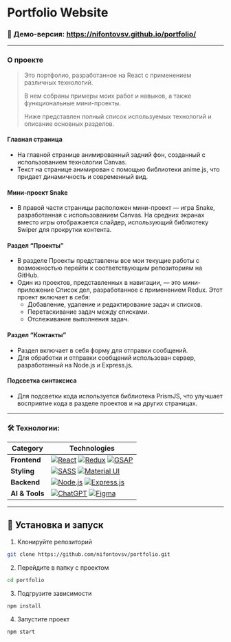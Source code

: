 # Portfolio Website

### 🚀 Демо-версия: https://nifontovsv.github.io/portfolio/

---

### О проекте

> Это портфолио, разработанное на React с применением различных технологий.
>
> В нем собраны примеры моих работ и навыков, а также функциональные мини-проекты.
>
> Ниже представлен полный список используемых технологий и описание основных разделов.

#### Главная страница

- На главной странице анимированный задний фон, созданный с использованием технологии Canvas.
- Текст на странице анимирован с помощью библиотеки anime.js, что придает динамичность и современный вид.

#### Мини-проект Snake

- В правой части страницы расположен мини-проект — игра Snake, разработанная с использованием Canvas.
  На средних экранах вместо игры отображается слайдер, использующий библиотеку Swiper для прокрутки контента.

#### Раздел “Проекты”

- В разделе Проекты представлены все мои текущие работы с возможностью перейти к соответствующим репозиториям на GitHub.
- Один из проектов, представленных в навигации, — это мини-приложение Список дел, разработанное с применением Redux. Этот проект включает в себя:
  - Добавление, удаление и редактирование задач и списков.
  - Перетаскивание задач между списками.
  - Отслеживание выполнения задач.

#### Раздел “Контакты”

- Раздел включает в себя форму для отправки сообщений.
- Для обработки и отправки сообщений использован сервер, разработанный на Node.js и Express.js.

#### Подсветка синтаксиса

- Для подсветки кода используется библиотека PrismJS, что улучшает восприятие кода в разделе проектов и на других страницах.

---

### 🛠 Технологии:

| **Category**   | **Technologies**                                                                                                                                                                                                                                                                                                                                               |
| -------------- | -------------------------------------------------------------------------------------------------------------------------------------------------------------------------------------------------------------------------------------------------------------------------------------------------------------------------------------------------------------- |
| **Frontend**   | [![React](https://img.shields.io/static/v1?label=&message=React&color=61DAFB&logo=react&logoColor=FFFFFF)](https://react.dev/) [![Redux](https://img.shields.io/badge/redux-%23764ABC?logo=redux)](https://redux.js.org/) [![GSAP](https://img.shields.io/static/v1?label=&message=GSAP&color=88CE02&logo=greensock&logoColor=FFFFFF)](https://greensock.com/) |
| **Styling**    | [![SASS](https://img.shields.io/static/v1?label=&message=SASS&color=CC6699&logo=sass&logoColor=FFFFFF)](https://sass-lang.com/) [![Material UI](https://img.shields.io/static/v1?label=&message=MUI&color=007FFF&logo=mui&logoColor=FFFFFF)](https://mui.com/)                                                                                                 |
| **Backend**    | [![Node.js](https://img.shields.io/static/v1?label=&message=Node.js&color=339933&logo=nodedotjs&logoColor=FFFFFF)](https://nodejs.org/) [![Express.js](https://img.shields.io/static/v1?label=&message=Express.js&color=000000&logo=express&logoColor=FFFFFF)](https://expressjs.com/)                                                                         |
| **AI & Tools** | [![ChatGPT](https://img.shields.io/static/v1?label=&message=ChatGPT&color=00A67E&logo=openai&logoColor=FFFFFF)](https://openai.com/) [![Figma](https://img.shields.io/static/v1?label=&message=Figma&color=F24E1E&logo=figma&logoColor=FFFFFF)](https://www.figma.com/)                                                                                        |

---

## 📂 Установка и запуск

1. Клонируйте репозиторий

```bash
git clone https://github.com/nifontovsv/portfolio.git
```

2. Перейдите в папку с проектом

```bash
cd portfolio
```

3. Подгрузите зависимости

```bash
npm install
```

4. Запустите проект

```bash
npm start
```
